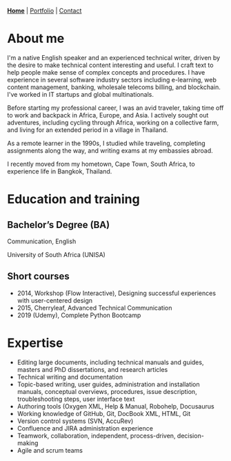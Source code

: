 
[**Home**](https://carolynduangprom.github.io/) | [Portfolio](https://carolynduangprom.github.io/portfolio) | [Contact](https://carolynduangprom.github.io/contact)

# About me

I'm a native English speaker and an experienced technical writer, driven by the desire to make technical content interesting and useful.
I craft text to help people make sense of complex concepts and procedures. I have experience in several software industry sectors including e-learning, web content management, banking, wholesale telecoms billing, and blockchain. I've worked in IT startups and global multinationals.

Before starting my professional career, I was an avid traveler, taking time off to work and backpack in Africa, Europe, and Asia. I actively sought out adventures, including cycling through Africa, working on a collective farm, and living for an extended period in a village in Thailand. 

As a remote learner in the 1990s, I studied while traveling, completing assignments along the way, and writing exams at my embassies abroad. 

I recently moved from my hometown, Cape Town, South Africa, to experience life in Bangkok, Thailand. 


# Education and training
## Bachelor’s Degree (BA)

Communication, English

University of South Africa (UNISA)

## Short courses
* 2014, Workshop (Flow Interactive), Designing successful experiences with user-centered design
* 2015, Cherryleaf, Advanced Technical Communication
* 2019 (Udemy), Complete Python Bootcamp


# Expertise
* Editing large documents, including technical manuals and guides, masters and PhD dissertations, and research articles
* Technical writing and documentation
* Topic-based writing, user guides, administration and installation manuals, conceptual overviews, procedures, issue description, troubleshooting steps, user interface text
* Authoring tools (Oxygen XML, Help & Manual, Robohelp, Docusaurus
* Working knowledge of GitHub, Git, DocBook XML, HTML, Git
* Version control systems (SVN, AccuRev)
*	Confluence and JIRA administration experience
*	Teamwork, collaboration, independent, process-driven, decision-making
*	Agile and scrum teams

